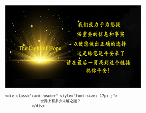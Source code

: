

![enter image description here](/anh/gu.jpg) 
 
 
    <div class="card-header" style="font-size: 17px ;">
                    世界上有多少未解之謎？
                </div>
